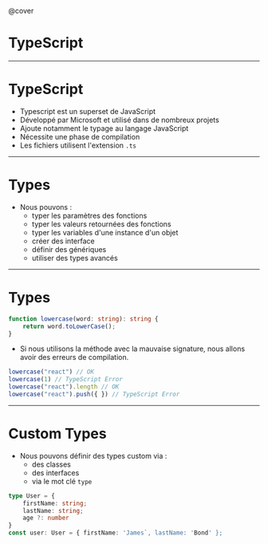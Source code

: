 @cover
# TypeScript

---

# TypeScript

* Typescript est un superset de JavaScript
* Développé par Microsoft et utilisé dans de nombreux projets
* Ajoute notamment le typage au langage JavaScript
* Nécessite une phase de compilation
* Les fichiers utilisent l'extension `.ts`

---

# Types

* Nous pouvons :
    * typer les paramètres des fonctions
    * typer les valeurs retournées des fonctions
    * typer les variables d'une instance d'un objet
    * créer des interface
    * définir des génériques
    * utiliser des types avancés

--- 

# Types

```typescript
function lowercase(word: string): string {
    return word.toLowerCase();
}
```

* Si nous utilisons la méthode avec la mauvaise signature, nous allons avoir des erreurs de compilation.

```typescript
lowercase("react") // OK
lowercase(1) // TypeScript Error
lowercase("react").length // OK
lowercase("react").push({ }) // TypeScript Error
```

---

# Custom Types

* Nous pouvons définir des types custom via :
    * des classes
    * des interfaces
    * via le mot clé `type`

```typescript
type User = {
    firstName: string;
    lastName: string;
    age ?: number
}
const user: User = { firstName: 'James`, lastName: 'Bond' };
```
